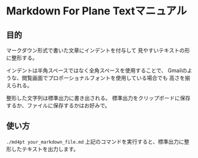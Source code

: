 # Markdown For Plane Textマニュアル

## 目的
マークダウン形式で書いた文章にインデントを付与して
見やすいテキストの形に整形する。

インデントは半角スペースではなく全角スペースを使用することで、
Gmailのような、閲覧画面でプロポーショナルフォントを使用している場合でも
高さを揃えられる。

整形した文字列は標準出力に書き出される。
標準出力をクリップボードに保存するか、ファイルに保存するかはお好みで。

## 使い方
`./md4pt your_markdown_file.md`
上記のコマンドを実行すると、標準出力に整形したテキストを出力します。
